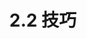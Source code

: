 ---
title: 2.2 技巧
weight: 2
prev: /docs/getting-started
next: /docs/guide/organize-files
sidebar:
  open: false
---